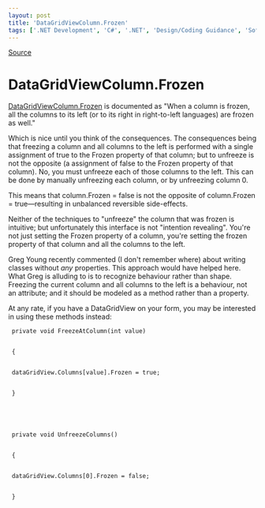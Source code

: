 ```yaml
---
layout: post
title: 'DataGridViewColumn.Frozen'
tags: ['.NET Development', 'C#', '.NET', 'Design/Coding Guidance', 'Software Development', 'msmvps']
---
```

[Source](http://blogs.msmvps.com/peterritchie/2008/08/11/datagridviewcolumn-frozen/ "Permalink to DataGridViewColumn.Frozen")

# DataGridViewColumn.Frozen

[DataGridViewColumn.Frozen][1] is documented as "When a column is frozen, all the columns to its left (or to its right in right-to-left languages) are frozen as well."

Which is nice until you think of the consequences. The consequences being that freezing a column and all columns to the left is performed with a single assignment of true to the Frozen property of that column; but to unfreeze is not the opposite (a assignment of false to the Frozen property of that column). No, you must unfreeze each of those columns to the left. This can be done by manually unfreezing each column, or by unfreezing column 0.

This means that column.Frozen = false is not the opposite of column.Frozen = true—resulting in unbalanced reversible side-effects.

Neither of the techniques to "unfreeze" the column that was frozen is intuitive; but unfortunately this interface is not "intention revealing". You're not just setting the Frozen property of a column, you're setting the frozen property of that column and all the columns to the left.

Greg Young recently commented (I don't remember where) about writing classes without _any_ properties. This approach would have helped here. What Greg is alluding to is to recognize behaviour rather than shape. Freezing the current column and all columns to the left is a behaviour, not an attribute; and it should be modeled as a method rather than a property.

At any rate, if you have a DataGridView on your form, you may be interested in using these methods instead:
    
    
     private void FreezeAtColumn(int value)
    
    
     {
    
    
     dataGridView.Columns[value].Frozen = true;
    
    
     }
    
    
    
    
    
     private void UnfreezeColumns()
    
    
     {
    
    
     dataGridView.Columns[0].Frozen = false;
    
    
     }

[1]: http://msdn.microsoft.com/en-us/library/system.windows.forms.datagridviewcolumn.frozen(VS.80).aspx


